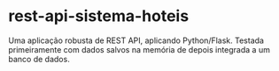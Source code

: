 # rest-api-sistema-hoteis
Uma aplicação robusta de REST API, aplicando Python/Flask. Testada primeiramente com dados salvos na memória de depois integrada a um banco de dados.
